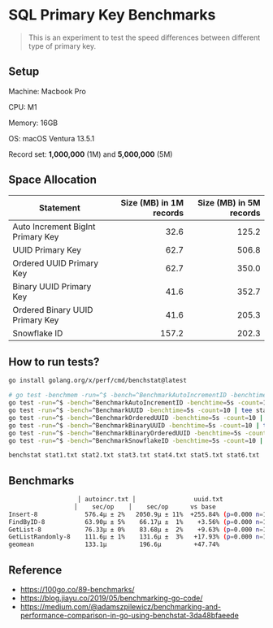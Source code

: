 # SQL Primary Key Benchmarks

> This is an experiment to test the speed differences between different type of primary key.

## Setup

<p>Machine: Macbook Pro</p>
<p>CPU: M1</p>
<p>Memory: 16GB</p>
<p>OS: macOS Ventura 13.5.1</p>

Record set: **1,000,000** (1M) and **5,000,000** (5M)

## Space Allocation

| Statement                         | Size (MB) in 1M records | Size (MB) in 5M records |
| --------------------------------- | ----------------------: | ----------------------: |
| Auto Increment BigInt Primary Key |                    32.6 |                   125.2 |
| UUID Primary Key                  |                    62.7 |                   506.8 |
| Ordered UUID Primary Key          |                    62.7 |                   350.0 |
| Binary UUID Primary Key           |                    41.6 |                   352.7 |
| Ordered Binary UUID Primary Key   |                    41.6 |                   205.3 |
| Snowflake ID                      |                   157.2 |                   202.3 |

## How to run tests?

```bash
go install golang.org/x/perf/cmd/benchstat@latest

# go test -benchmem -run=^$ -bench=^BenchmarkAutoIncrementID -benchtime=5s -count=10 | tee stat1.txt
go test -run=^$ -bench=^BenchmarkAutoIncrementID -benchtime=5s -count=10 | tee stat1.txt
go test -run=^$ -bench=^BenchmarkUUID -benchtime=5s -count=10 | tee stat2.txt
go test -run=^$ -bench=^BenchmarkOrderedUUID -benchtime=5s -count=10 | tee stat3.txt
go test -run=^$ -bench=^BenchmarkBinaryUUID -benchtime=5s -count=10 | tee stat4.txt
go test -run=^$ -bench=^BenchmarkBinaryOrderedUUID -benchtime=5s -count=10 | tee stat5.txt
go test -run=^$ -bench=^BenchmarkSnowflakeID -benchtime=5s -count=10 | tee stat6.txt

benchstat stat1.txt stat2.txt stat3.txt stat4.txt stat5.txt stat6.txt
```

## Benchmarks

```bash
                   │ autoincr.txt │                uuid.txt                │          ordered-uuid.txt           │              bin-uuid.txt              │        bin-ordered-uuid.txt         │            snowflake.txt             │
                  │    sec/op    │    sec/op      vs base                 │   sec/op     vs base                │    sec/op      vs base                 │   sec/op     vs base                │    sec/op     vs base                │
Insert-8             576.4µ ± 2%   2050.9µ ± 11%  +255.84% (p=0.000 n=10)   964.7µ ± 6%  +67.37% (p=0.000 n=10)   3175.2µ ± 44%  +450.90% (p=0.000 n=10)   861.1µ ± 2%  +49.40% (p=0.000 n=10)   1108.8µ ± 2%  +92.38% (p=0.000 n=10)
FindByID-8           63.90µ ± 5%    66.17µ ±  1%    +3.56% (p=0.000 n=10)   67.26µ ± 1%   +5.26% (p=0.000 n=10)    65.37µ ±  1%    +2.31% (p=0.000 n=10)   65.83µ ± 0%   +3.03% (p=0.000 n=10)   108.66µ ± 4%  +70.05% (p=0.000 n=10)
GetList-8            76.33µ ± 0%    83.68µ ±  2%    +9.63% (p=0.000 n=10)   84.36µ ± 3%  +10.52% (p=0.000 n=10)    74.73µ ±  0%    -2.10% (p=0.000 n=10)   74.97µ ± 1%   -1.78% (p=0.000 n=10)   123.87µ ± 5%  +62.28% (p=0.000 n=10)
GetListRandomly-8    111.6µ ± 1%    131.6µ ±  3%   +17.93% (p=0.000 n=10)   136.4µ ± 1%  +22.27% (p=0.000 n=10)    115.1µ ±  1%    +3.19% (p=0.000 n=10)   115.4µ ± 6%   +3.42% (p=0.000 n=10)    188.5µ ± 1%  +69.01% (p=0.000 n=10)
geomean              133.1µ         196.6µ         +47.74%                  165.3µ       +24.22%                   205.6µ         +54.47%                  148.8µ       +11.82%                   230.3µ       +73.07%
```

## Reference

- https://100go.co/89-benchmarks/
- https://blog.jiayu.co/2019/05/benchmarking-go-code/
- https://medium.com/@adamszpilewicz/benchmarking-and-performance-comparison-in-go-using-benchstat-3da48bfaeede
